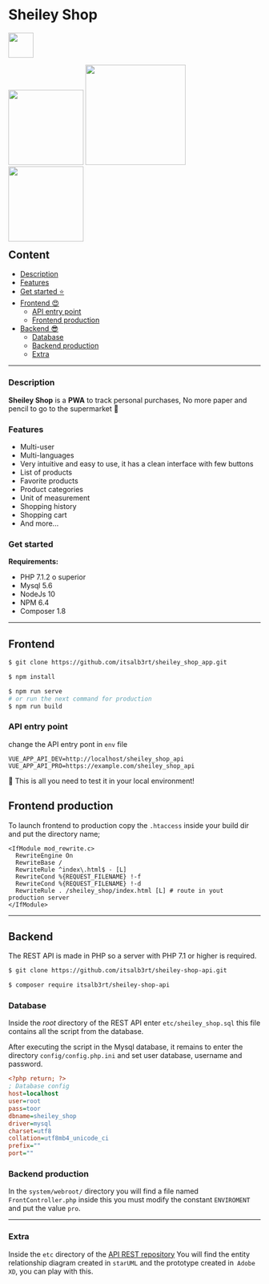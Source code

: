 # Sheiley Shop 
<img src="https://user-images.githubusercontent.com/3104648/28351989-7f68389e-6c4b-11e7-9bf2-e9fcd4977e7a.png" width="50"/>
</div>
<p style="float:left;">
<img src="https://i.imgur.com/UqnVH51.png" width="150" />
<img src="https://i.imgur.com/nLCoQRr.png" width="200" />
<img src="https://i.imgur.com/0gXjfy9.png" width="150" />
</p>

---

## Content

  - [Description](#description)
  - [Features](#features)
  - [Get started :star:](#get-started)
  - [Frontend :heart_eyes: ](#frontend)
    - [API entry point](#api-entry-point)
    - [Frontend production](#frontend-production)
  - [Backend :sunglasses: ](#backend)
    - [Database](#database)
    - [Backend production](#backend-production)
    - [Extra](#extra)

---

### Description

**Sheiley Shop** is a **PWA** to track personal purchases, No more paper and pencil to go to the supermarket :department_store:


### Features

- Multi-user
- Multi-languages
- Very intuitive and easy to use, it has a clean interface with few buttons
- List of products
- Favorite products
- Product categories
- Unit of measurement
- Shopping history
- Shopping cart
- And more...

### Get started 

**Requirements:**
- PHP 7.1.2 o superior
- Mysql 5.6
- NodeJs 10
- NPM 6.4
- Composer 1.8

---

## Frontend

```bash
$ git clone https://github.com/itsalb3rt/sheiley_shop_app.git
```

```bash
$ npm install 
```

```bash
$ npm run serve
# or run the next command for production
$ npm run build
```

### API entry point

change the API entry pont in `env` file

```env
VUE_APP_API_DEV=http://localhost/sheiley_shop_api
VUE_APP_API_PRO=https://example.com/sheiley_shop_api
```

:tada: This is all you need to test it in your local environment!

## Frontend production

To launch frontend to production copy the `.htaccess` inside your build dir and put the directory name;

```
<IfModule mod_rewrite.c>
  RewriteEngine On
  RewriteBase /
  RewriteRule ^index\.html$ - [L]
  RewriteCond %{REQUEST_FILENAME} !-f
  RewriteCond %{REQUEST_FILENAME} !-d
  RewriteRule . /sheiley_shop/index.html [L] # route in yout production server
</IfModule>
```
---

## Backend

The REST API is made in PHP so a server with PHP 7.1 or higher is required.

```bash
$ git clone https://github.com/itsalb3rt/sheiley-shop-api.git
```

```bash
$ composer require itsalb3rt/sheiley-shop-api
```

### Database

Inside the *root* directory of the REST API enter `etc/sheiley_shop.sql` this file contains all the script from the database.

After executing the script in the Mysql database, it remains to enter the directory `config/config.php.ini` and set user database, username and password.

```ini
<?php return; ?>
; Database config
host=localhost
user=root
pass=toor
dbname=sheiley_shop
driver=mysql
charset=utf8
collation=utf8mb4_unicode_ci
prefix=""
port=""
```

### Backend production

In the `system/webroot/` directory you will find a file named `FrontController.php` inside this you must modify the constant `ENVIROMENT` and put the value `pro`.

---

### Extra

Inside the `etc` directory of the [API REST repository](https://github.com/itsalb3rt/sheiley-shop-api)
You will find the entity relationship diagram created in `starUML` and the prototype created in` Adobe XD`, you can play with this.
